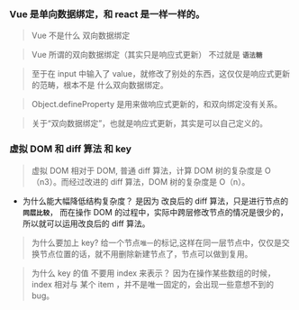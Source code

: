 ### Vue 是单向数据绑定，和 react 是一样一样的。

> Vue 不是什么 双向数据绑定

> Vue 所谓的双向数据绑定（其实只是响应式更新） 不过就是 **`语法糖`**

> 至于在 input 中输入了 value，就修改了别处的东西，这仅仅是响应式更新的范畴，根本不是 什么双向数据绑定。

> Object.defineProperty 是用来做响应式更新的，和双向绑定没有关系。

> 关于“双向数据绑定”，也就是响应式更新，其实是可以自己定义的。

### 虚拟 DOM 和 diff 算法 和 key

> 虚拟 DOM 相对于 DOM,
> 普通 diff 算法，计算 DOM 树的复杂度是 O（n3）。而经过改进的 diff 算法，DOM 树的复杂度是 O（n）。

- 为什么能大幅降低结构复杂度？ 是因为 改良后的 diff 算法，只是进行节点的 **`同层比较`**， 而在操作 DOM 的过程中，实际中跨层修改节点的情况是很少的，所以就可以运用改良后的 diff 算法。

> 为什么要加上 key? 给一个节点`唯一`的标记,这样在同一层节点中，仅仅是交换节点位置的话，就不用删除新建节点了，节点可以做到复用。

> 为什么 key 的值 不要用 index 来表示？ 因为在操作某些数组的时候，index 相对与 某个 item ，并不是唯一固定的，会出现一些意想不到的 bug。
